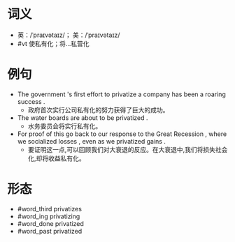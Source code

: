 # 词义
- 英：/ˈpraɪvətaɪz/； 美：/ˈpraɪvətaɪz/
- #vt 使私有化；将…私营化
# 例句
- The government 's first effort to privatize a company has been a roaring success .
	- 政府首次实行公司私有化的努力获得了巨大的成功。
- The water boards are about to be privatized .
	- 水务委员会将实行私有化。
- For proof of this go back to our response to the Great Recession , where we socialized losses , even as we privatized gains .
	- 要证明这一点,可以回顾我们对大衰退的反应。在大衰退中,我们将损失社会化,却将收益私有化。
# 形态
- #word_third privatizes
- #word_ing privatizing
- #word_done privatized
- #word_past privatized
